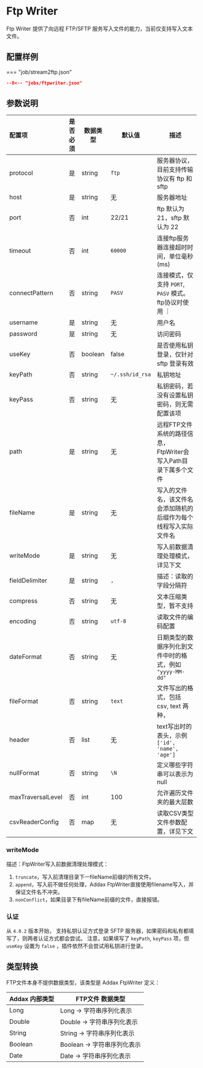 # Ftp Writer

Ftp Writer 提供了向远程 FTP/SFTP 服务写入文件的能力，当前仅支持写入文本文件。

## 配置样例

=== "job/stream2ftp.json"

  ```json
  --8<-- "jobs/ftpwriter.json"
  ```

## 参数说明

| 配置项            | 是否必须 | 数据类型 | 默认值          | 描述                                                             |
| :---------------- | :------: | -------- | --------------- | ---------------------------------------------------------------- |
| protocol          |    是    | string   | `ftp`           | 服务器协议，目前支持传输协议有 ftp 和 sftp                       |
| host              |    是    | string   | 无              | 服务器地址                                                       |
| port              |    否    | int      | 22/21           | ftp 默认为 21，sftp 默认为 22                                    |
| timeout           |    否    | int      | `60000`         | 连接ftp服务器连接超时时间，单位毫秒(ms)                          |
| connectPattern    |    否    | string   | `PASV`          | 连接模式，仅支持 `PORT`, `PASV` 模式。ftp协议时使用 ｜           |
| username          |    是    | string   | 无              | 用户名                                                           |
| password          |    是    | string   | 无              | 访问密码                                                         |
| useKey            |    否    | boolean  | false           | 是否使用私钥登录，仅针对 sftp 登录有效                           |
| keyPath           |    否    | string   | `~/.ssh/id_rsa` | 私钥地址                                                         |
| keyPass           |    否    | string   | 无              | 私钥密码，若没有设置私钥密码，则无需配置该项                     |
| path              |    是    | string   | 无              | 远程FTP文件系统的路径信息，FtpWriter会写入Path目录下属多个文件   |
| fileName          |    是    | string   | 无              | 写入的文件名，该文件名会添加随机的后缀作为每个线程写入实际文件名 |
| writeMode         |    是    | string   | 无              | 写入前数据清理处理模式，详见下文                                 |
| fieldDelimiter    |    是    | string   | `,`             | 描述：读取的字段分隔符                                           |
| compress          |    否    | string   | 无              | 文本压缩类型，暂不支持                                           |
| encoding          |    否    | string   | `utf-8`         | 读取文件的编码配置                                               |
| dateFormat        |    否    | string   | 无              | 日期类型的数据序列化到文件中时的格式，例如 `"yyyy-MM-dd"`        |
| fileFormat        |    否    | string   | `text`          | 文件写出的格式，包括 csv, text 两种，                            |
| header            |    否    | list     | 无              | text写出时的表头，示例 `['id', 'name', 'age']`                   |
| nullFormat        |    否    | string   | `\N`            | 定义哪些字符串可以表示为null                                     |
| maxTraversalLevel |    否    | int      | 100             | 允许遍历文件夹的最大层数                                         |
| csvReaderConfig   |    否    | map      | 无              | 读取CSV类型文件参数配置，详见下文                                |

### writeMode

描述：FtpWriter写入前数据清理处理模式：

1. `truncate`，写入前清理目录下一fileName前缀的所有文件。
2. `append`，写入前不做任何处理，Addax FtpWriter直接使用filename写入，并保证文件名不冲突。
3. `nonConflict`，如果目录下有fileName前缀的文件，直接报错。

### 认证

从 `4.0.2` 版本开始， 支持私钥认证方式登录 SFTP 服务器，如果密码和私有都填写了，则两者认证方式都会尝试。
注意，如果填写了 `keyPath`, `keyPass` 项，但 `useKey` 设置为 `false` ，插件依然不会尝试用私钥进行登录。

## 类型转换

FTP文件本身不提供数据类型，该类型是 Addax FtpWriter 定义：

| Addax 内部类型 | FTP文件 数据类型            |
| -------------- | --------------------------- |
| Long           | Long -> 字符串序列化表示    |
| Double         | Double -> 字符串序列化表示  |
| String         | String -> 字符串序列化表示  |
| Boolean        | Boolean -> 字符串序列化表示 |
| Date           | Date -> 字符串序列化表示    |
